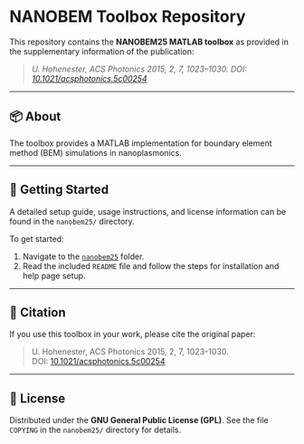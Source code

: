 # NANOBEM Toolbox Repository

This repository contains the **NANOBEM25 MATLAB toolbox** as provided in the supplementary information of the publication:

> *U. Hohenester, ACS Photonics 2015, 2, 7, 1023–1030. DOI: [10.1021/acsphotonics.5c00254](https://doi.org/10.1021/acsphotonics.5c00254)*

---

## 📦 About

The toolbox provides a MATLAB implementation for boundary element method (BEM) simulations in nanoplasmonics.

---

## 📂 Getting Started

A detailed setup guide, usage instructions, and license information can be found in the `nanobem25/` directory.

To get started:

1. Navigate to the [`nanobem25`](nanobem25/) folder.
2. Read the included `README` file and follow the steps for installation and help page setup.

---

## 📖 Citation

If you use this toolbox in your work, please cite the original paper:

> U. Hohenester, ACS Photonics 2015, 2, 7, 1023–1030.  
> DOI: [10.1021/acsphotonics.5c00254](https://doi.org/10.1021/acsphotonics.5c00254)

---

## 📝 License

Distributed under the **GNU General Public License (GPL)**. See the file `COPYING` in the `nanobem25/` directory for details.
